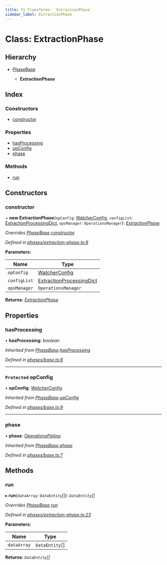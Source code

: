 ```yaml
---
title: Ts Transforms: `ExtractionPhase`
sidebar_label: ExtractionPhase
---
```


# Class: ExtractionPhase

## Hierarchy

* [PhaseBase](phasebase.md)

  * **ExtractionPhase**

## Index

### Constructors

* [constructor](extractionphase.md#constructor)

### Properties

* [hasProcessing](extractionphase.md#hasprocessing)
* [opConfig](extractionphase.md#protected-opconfig)
* [phase](extractionphase.md#phase)

### Methods

* [run](extractionphase.md#run)

## Constructors

###  constructor

\+ **new ExtractionPhase**(`opConfig`: [WatcherConfig](../interfaces/watcherconfig.md), `configList`: [ExtractionProcessingDict](../interfaces/extractionprocessingdict.md), `opsManager`: `OperationsManager`): *[ExtractionPhase](extractionphase.md)*

*Overrides [PhaseBase](phasebase.md).[constructor](phasebase.md#constructor)*

*Defined in [phases/extraction-phase.ts:9](https://github.com/terascope/teraslice/blob/fd211a8bb/packages/ts-transforms/src/phases/extraction-phase.ts#L9)*

**Parameters:**

Name | Type |
------ | ------ |
`opConfig` | [WatcherConfig](../interfaces/watcherconfig.md) |
`configList` | [ExtractionProcessingDict](../interfaces/extractionprocessingdict.md) |
`opsManager` | `OperationsManager` |

**Returns:** *[ExtractionPhase](extractionphase.md)*

## Properties

###  hasProcessing

• **hasProcessing**: *boolean*

*Inherited from [PhaseBase](phasebase.md).[hasProcessing](phasebase.md#hasprocessing)*

*Defined in [phases/base.ts:8](https://github.com/terascope/teraslice/blob/fd211a8bb/packages/ts-transforms/src/phases/base.ts#L8)*

___

### `Protected` opConfig

• **opConfig**: *[WatcherConfig](../interfaces/watcherconfig.md)*

*Inherited from [PhaseBase](phasebase.md).[opConfig](phasebase.md#protected-opconfig)*

*Defined in [phases/base.ts:9](https://github.com/terascope/teraslice/blob/fd211a8bb/packages/ts-transforms/src/phases/base.ts#L9)*

___

###  phase

• **phase**: *[OperationsPipline](../interfaces/operationspipline.md)*

*Inherited from [PhaseBase](phasebase.md).[phase](phasebase.md#phase)*

*Defined in [phases/base.ts:7](https://github.com/terascope/teraslice/blob/fd211a8bb/packages/ts-transforms/src/phases/base.ts#L7)*

## Methods

###  run

▸ **run**(`dataArray`: `DataEntity`[]): *`DataEntity`[]*

*Overrides [PhaseBase](phasebase.md).[run](phasebase.md#abstract-run)*

*Defined in [phases/extraction-phase.ts:23](https://github.com/terascope/teraslice/blob/fd211a8bb/packages/ts-transforms/src/phases/extraction-phase.ts#L23)*

**Parameters:**

Name | Type |
------ | ------ |
`dataArray` | `DataEntity`[] |

**Returns:** *`DataEntity`[]*
